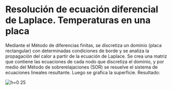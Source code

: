 # Resolución de ecuación diferencial de Laplace. Temperaturas en una placa

Mediante el Método de diferencias finitas, se discretiza un dominio (placa rectangular) con determinadas condiciones de borde y se analiza la propagación del calor a partir de la ecuación de Laplace. Se crea una matriz que contiene las ecuaciones de cada nodo que discretiza el dominio, y por medio del Método de sobrerelajaciones (SOR) se resuelve el sistema de ecuaciones lineales resultante. Luego se grafica la superficie.
Resultado:

![h=0 25](https://user-images.githubusercontent.com/72233852/130297976-6355c5ce-0af2-4875-a791-7f3ffe0bc8a4.jpg)

